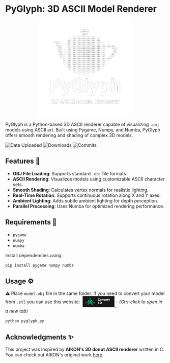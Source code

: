 # PyGlyph: 3D ASCII Model Renderer

<p align="center">
  <img src="PyGlyph.png" alt="drawing" width="300"/>
</p>

PyGlyph is a Python-based 3D ASCII renderer capable of visualizing `.obj` models using ASCII art. Built using Pygame, Numpy, and Numba, PyGlyph offers smooth rendering and shading of complex 3D models.

![Date Uploaded](https://img.shields.io/badge/Date%20Uploaded-April%206,%202025-orange)
![Downloads](https://img.shields.io/badge/Downloads-0-blue)
![Commits](https://img.shields.io/github/commit-activity/m/rseiber/PyGlyph)


## Features :rocket:

- **OBJ File Loading**: Supports standard `.obj` file formats.
- **ASCII Rendering**: Visualizes models using customizable ASCII character sets.
- **Smooth Shading**: Calculates vertex normals for realistic lighting.
- **Real-Time Rotation**: Supports continuous rotation along X and Y axes.
- **Ambient Lighting**: Adds subtle ambient lighting for depth perception.
- **Parallel Processing**: Uses Numba for optimized rendering performance.

## Requirements :construction:

- `pygame`
- `numpy`
- `numba`

Install dependencies using:

```bash
pip install pygame numpy numba
```

## Usage :gear:

:warning: Place `model.obj` file in the same folder. If you need to convert your model from `.stl` you can use this website: 
<a href="https://convert3d.org/stl-to-obj" title="Convert 3D - Click to open" target="_blank" style="vertical-align: middle;">
    <img src="Convert_3D.png" alt="Convert 3D" width="100" style="margin-left: 5px;"/>
</a> - *(Ctrl-click to open in a new tab)*


```bash
python pyglyph.py
```

## Acknowledgments :sparkles:

This project was inspired by **AIKON's 3D donut ASCII renderer** written in C.  
You can check out AIKON's original work [here](https://www.a1k0n.net/2011/07/20/donut-math.html).
